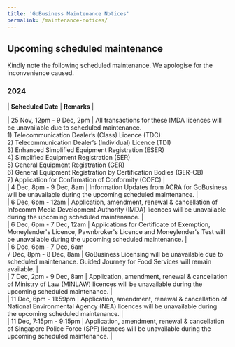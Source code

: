 ```yaml
---
title: 'GoBusiness Maintenance Notices'
permalink: /maintenance-notices/
---
```


## Upcoming scheduled maintenance

Kindly note the following scheduled maintenance. We apologise for the inconvenience caused. 


### 2024 

| **Scheduled Date** | **Remarks** |  


 
| 25 Nov, 12pm - 9 Dec, 2pm | All transactions for these IMDA licences will be unavailable due to scheduled maintenance.<br>1) Telecommunication Dealer’s (Class) Licence (TDC)<br>2) Telecommunication Dealer’s (Individual) Licence (TDI)<br>3) Enhanced Simplified Equipment Registration (ESER)<br>4) Simplified Equipment Registration (SER)<br>5) General Equipment Registration (GER)<br>6) General Equipment Registration by Certification Bodies (GER-CB)<br>7)  Application for Confirmation of Conformity (COFC) |           
| 4 Dec, 8pm - 9 Dec, 8am | Information Updates from ACRA for GoBusiness will be unavailable during the upcoming scheduled maintenance. |                
| 6 Dec, 6pm - 12am | Application, amendment, renewal & cancellation of Infocomm Media Development Authority (IMDA) licences will be unavailable during the upcoming scheduled maintenance. |       
| 6 Dec, 6pm - 7 Dec, 12am | Applications for Certificate of Exemption, Moneylender's Licence, Pawnbroker's Licence and Moneylender's Test will be unavailable during the upcoming scheduled maintenance. |   
| 6 Dec, 6pm - 7 Dec, 6am<br>7 Dec, 8pm - 8 Dec, 8am | GoBusiness Licensing will be unavailable due to scheduled maintenance. Guided Journey for Food Services will remain available. |   
| 7 Dec, 2pm - 9 Dec, 8am | Application, amendment, renewal & cancellation of Ministry of Law (MINLAW) licences will be unavailable during the upcoming scheduled maintenance. |   
| 11 Dec, 6pm - 11:59pm | Application, amendment, renewal & cancellation of National Environmental Agency (NEA) licences will be unavailable during the upcoming scheduled maintenance. |     
| 11 Dec, 7:15pm - 9:15pm | Application, amendment, renewal & cancellation of Singapore Police Force (SPF) licences will be unavailable during the upcoming scheduled maintenance. |      






<script src="/jquery/jquery.min.js"></script> <script src="/jquery/resize-tables.js"></script>
